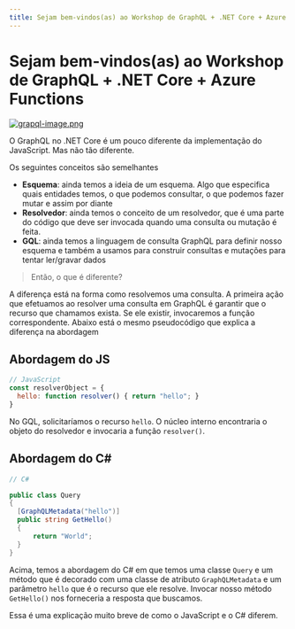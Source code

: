 ```yaml
---
title: Sejam bem-vindos(as) ao Workshop de GraphQL + .NET Core + Azure Functions 
---
```


# Sejam bem-vindos(as) ao Workshop de GraphQL + .NET Core + Azure Functions 

[![grapql-image.png](https://i.postimg.cc/pV7jjzcH/grapql-image.png)](https://postimg.cc/DmrmkJKj)

O GraphQL no .NET Core é um pouco diferente da implementação do JavaScript. Mas não tão diferente.

Os seguintes conceitos são semelhantes

- **Esquema**: ainda temos a ideia de um esquema. Algo que especifica quais entidades temos, o que podemos consultar, o que podemos fazer mutar e assim por diante
- **Resolvedor**: ainda temos o conceito de um resolvedor, que é uma parte do código que deve ser invocada quando uma consulta ou mutação é feita.
- **GQL**: ainda temos a linguagem de consulta GraphQL para definir nosso esquema e também a usamos para construir consultas e mutações para tentar ler/gravar dados

> Então, o que é diferente?

A diferença está na forma como resolvemos uma consulta. A primeira ação que efetuamos ao resolver uma consulta em GraphQL é garantir que o recurso que chamamos exista. Se ele existir, invocaremos a função correspondente. Abaixo está o mesmo pseudocódigo que explica a diferença na abordagem

## Abordagem do JS

```js
// JavaScript
const resolverObject = {
  hello: function resolver() { return "hello"; }
}
```

No GQL, solicitaríamos o recurso `hello`. O núcleo interno encontraria o objeto do resolvedor e invocaria a função `resolver()`.

## Abordagem do C#

```csharp
// C#

public class Query 
{
  [GraphQLMetadata("hello")]
  public string GetHello() 
  {
      return "World";
  }
}
```

Acima, temos a abordagem do C# em que temos uma classe `Query` e um método que é decorado com uma classe de atributo `GraphQLMetadata` e um parâmetro `hello` que é o recurso que ele resolve. Invocar nosso método `GetHello()` nos forneceria a resposta que buscamos. 

Essa é uma explicação muito breve de como o JavaScript e o C# diferem.

